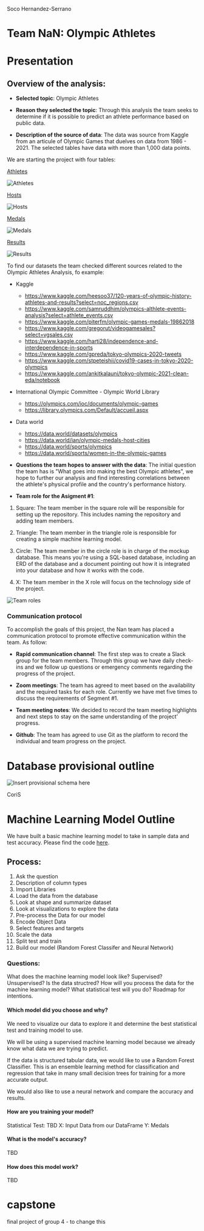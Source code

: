 Soco Hernandez-Serrano 
# **Team NaN: Olympic Athletes**

# **Presentation**

## Overview of the analysis:

 - **Selected topic**: Olympic Athletes
 
 - **Reason they selected the topic**: Through this analysis the team seeks to determine if it is possible to predict an athlete performance based on public data. 
 
 - **Description of the source of data**: The data was source from Kaggle from an articule of Olympic Games that duelves on data from 1986 - 2021. The selected tables have data with more than 1,000 data points. 

 We are starting the project with four tables: 
 
 [Athletes](https://github.com/xenia-e/capstone/blob/SocoH/olympic_athletes.csv)

 ![Athletes](https://github.com/xenia-e/capstone/blob/readme_proposal/Report_images/athletes_data.png)

 [Hosts](https://github.com/xenia-e/capstone/blob/SocoH/olympic_hosts.csv) 

 ![Hosts](https://github.com/xenia-e/capstone/blob/readme_proposal/Report_images/host_data.png)

 [Medals](https://github.com/xenia-e/capstone/blob/SocoH/olympic_medals.csv)
 
 ![Medals](https://github.com/xenia-e/capstone/blob/readme_proposal/Report_images/medals_data.png)

 [Results](https://github.com/xenia-e/capstone/blob/SocoH/olympic_results.csv)
 
 ![Results](https://github.com/xenia-e/capstone/blob/readme_proposal/Report_images/results_data.png)
 
 
 To find our datasets the team checked different sources related to the Olympic Athletes Analysis, fo example:
- Kaggle
    - https://www.kaggle.com/heesoo37/120-years-of-olympic-history-athletes-and-results?select=noc_regions.csv
    - https://www.kaggle.com/samruddhim/olympics-althlete-events-analysis?select=athlete_events.csv
    - https://www.kaggle.com/piterfm/olympic-games-medals-19862018
    - https://www.kaggle.com/gregorut/videogamesales?select=vgsales.csv
    - https://www.kaggle.com/harti28/independence-and-interdependence-in-sports
    - https://www.kaggle.com/gpreda/tokyo-olympics-2020-tweets
    - https://www.kaggle.com/stpeteishii/covid19-cases-in-tokyo-2020-olympics
    - https://www.kaggle.com/ankitkalauni/tokyo-olympic-2021-clean-eda/notebook

- International Olympic Committee - Olympic World Library 
    - https://olympics.com/ioc/documents/olympic-games
    - https://library.olympics.com/Default/accueil.aspx

- Data world 
    - https://data.world/datasets/olympics
    - https://data.world/ian/olympic-medals-host-cities
    - https://data.world/sports/olympics
    - https://data.world/sports/women-in-the-olympic-games

 - **Questions the team hopes to answer with the data**:  The initial question the team has is "What goes into making the best Olympic athletes", we hope to further our analysis and find interesting correlations between the athlete's physical profile and the country's performance history.  

 - **Team role for the Asigment #1**:

 1. Square: The team member in the square role will be responsible for setting up the repository. This includes naming the repository and adding team members.

 2. Triangle: The team member in the triangle role is responsible for creating a simple machine learning model. 

 3. Circle: The team member in the circle role is in charge of the mockup database. This means you're using a SQL-based database, including an ERD of the database and a document pointing out how it is integrated into your database and how it works with the code. 

 4. X: The team member in the X role will focus on the technology side of the project. 

![Team roles](https://github.com/xenia-e/capstone/blob/readme_proposal/Report_images/Team_roles.png)

### Communication protocol

To accomplish the goals of this project, the Nan team has placed a communication protocol to promote effective communication within the team. As follow:
- **Rapid communication channel**: The first step was to create a Slack group for the team members. Through this  group we have daily check-ins and we follow up questions or emergency comments regarding the progress of the project. 

- **Zoom meetings**: The team has agreed to meet based on the availability and the required tasks for each role. Currently we have met five times to discuss the requirements of Segment #1. 

- **Team meeting notes**: We decided to record the team meeting highlights and next steps to stay on the same understanding of the project’ progress. 

- **Github**: The team has agreed to use Git as the platform to record the individual and team progress on the project. 

# Database provisional outline 


![Insert provisional schema here]()




CoriS
# Machine Learning Model Outline

We have built a basic machine learning model to take in sample data and test accuracy. Please find the code [here](https://github.com/xenia-e/capstone/blob/main/Olympics_Machine_Learning_Model.ipynb).

## Process:
1. Ask the question 
2. Description of column types
3. Import Libraries 
4. Load the data from the database 
5. Look at shape and summarize dataset 
6. Look at visualizations to explore the data
7. Pre-process the Data for our model
8. Encode Object Data 
9. Select features and targets
10. Scale the data
11. Split test and train 
12. Build our model (Random Forest Classifer and Neural Network)


### Questions:
What does the machine learning model look like? Supervised? Unsupervised? Is the data structred? How will you process the data for the machine learning model? What statistical test will you do? Roadmap for intentions. 

#### Which model did you choose and why? 
We need to visualize our data to explore it and determine the best statistical test and training model to use. 

We will be using a supervised machine learning model because we already know what data we are trying to predict.

If the data is structured tabular data, we would like to use a Random Forest Classifier. This is an ensemble learning method for classification and regression that take in many small decision trees for training for a more accurate output.

We would also like to use a neural network and compare the accuracy and results. 

#### How are you training your model? 
Statistical Test: TBD
X: Input Data from our DataFrame
Y: Medals

#### What is the model's accuracy? 
TBD

#### How does this model work? 
TBD

# capstone
final project of group 4 - to change this

